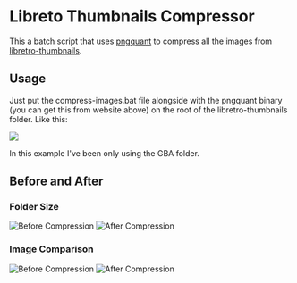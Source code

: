 ﻿# Libreto Thumbnails Compressor

This a batch script that uses [pngquant](https://pngquant.org/) to compress all the images from [libretro-thumbnails](https://github.com/libretro-thumbnails/libretro-thumbnails).

## Usage

Just put the compress-images.bat file alongside with the pngquant binary (you can get this from website above) on the root of the libretro-thumbnails folder.
Like this:

![](https://i.imgur.com/0cm1cYh.png)

In this example I've been only using the GBA folder.

## Before and After
### Folder Size
![Before Compression](https://i.imgur.com/fu4UDsE.png)
![After Compression](https://i.imgur.com/YjUnssT.png)

### Image Comparison
![Before Compression](https://i.imgur.com/n7uydH6.png)
![After Compression](https://i.imgur.com/z5KTrnr.png)
